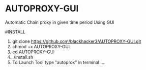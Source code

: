# AUTOPROXY-GUI
Automatic Chain proxy in given time period Using GUI 


#INSTALL


1.  git clone https://github.com/blackhacker3/AUTOPROXY-GUI.git
2.  chmod +x AUTOPROXY-GUI
3.  cd AUTOPROXY-GUI
4.  ./install.sh
5.  To Launch Tool type "autoprox" in terminal ....
